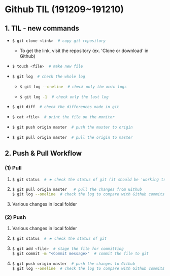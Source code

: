 # Github TIL (191209~191210)

## 1. TIL - new commands

- ```bash
  $ git clone <link>  # copy git repository
  ```

  - To get the link, visit the repository (ex. 'Clone or download' in Github)

- ```bash
  $ touch <file>  # make new file
  ```

- ```bash
  $ git log  # check the whole log
  ```

  - ```bash
    $ git log --oneline  # check only the main logs
    ```

  - ```bash
    $ git log -1  # check only the last log
    ```

- ```bash
  $ git diff  # check the differences made in git
  ```

- ```bash
  $ cat <file>  # print the file on the monitor
  ```


- ```bash
  $ git push origin master  # push the master to origin
  ```

- ```bash
  $ git pull origin master  # pull the origin to master
  ```





## 2. Push & Pull Workflow

### (1) Pull

1. ```bash
   $ git status  # ★ check the status of git (it should be 'working tree clean')
   ```

2. ```bash
   $ git pull origin master   # pull the changes from Github
   $ git log --oneline  # check the log to compare with Github commits
   ```
   
3. Various changes in local folder



### (2) Push

1. Various changes in local folder

2. ```bash
   $ git status  # ★ check the status of git
   ```


3. ```bash
   $ git add <file>  # stage the file for committing
   $ git commit -m "<Commit message>"  # commit the file to git
   ```


4. ```bash
   $ git push origin master  # push the changes to Github
   $ git log --oneline  # check the log to compare with Github commits
   ```


